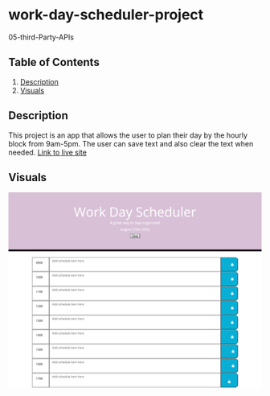 # work-day-scheduler-project
05-third-Party-APIs
## Table of Contents
1. [Description](#Description)
2. [Visuals](#visuals)

## Description
This project is an app that allows the user to plan their day by the hourly block from 9am-5pm. The user can save text and also clear the text when needed. 
[Link to live site](https://brandym98.github.io/work-day-scheduler-project/)

## Visuals
![Alt text](./assets/Work-Day-Scheduler.png)
